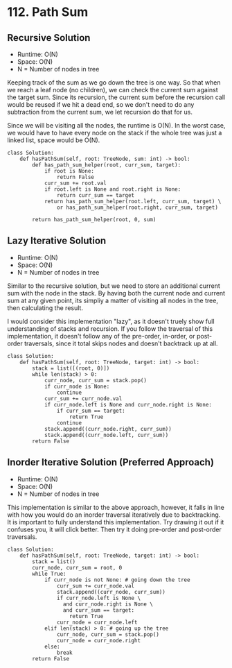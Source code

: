 # 112. Path Sum

## Recursive Solution
- Runtime: O(N)
- Space: O(N)
- N = Number of nodes in tree

Keeping track of the sum as we go down the tree is one way. 
So that when we reach a leaf node (no children), we can check the current sum against the target sum.
Since its recursion, the current sum before the recursion call would be reused if we hit a dead end, so we don't need to do any subtraction from the current sum, we let recursion do that for us.

Since we will be visiting all the nodes, the runtime is O(N). 
In the worst case, we would have to have every node on the stack if the whole tree was just a linked list, space would be O(N).

```
class Solution:
    def hasPathSum(self, root: TreeNode, sum: int) -> bool:
        def has_path_sum_helper(root, curr_sum, target):
            if root is None:
                return False
            curr_sum += root.val
            if root.left is None and root.right is None:
                return curr_sum == target
            return has_path_sum_helper(root.left, curr_sum, target) \
                or has_path_sum_helper(root.right, curr_sum, target)
        
        return has_path_sum_helper(root, 0, sum)
```

## Lazy Iterative Solution
- Runtime: O(N)
- Space: O(N)
- N = Number of nodes in tree

Similar to the recursive solution, but we need to store an additional current sum with the node in the stack.
By having both the current node and current sum at any given point, its simpliy a matter of visiting all nodes in the tree, then calculating the result.

I would consider this implementation "lazy", as it doesn't truely show full understanding of stacks and recursion.
If you follow the traversal of this implementation, it doesn't follow any of the pre-order, in-order, or post-order traversals, since it total skips nodes and doesn't backtrack up at all.

```
class Solution:
    def hasPathSum(self, root: TreeNode, target: int) -> bool:
        stack = list([(root, 0)])
        while len(stack) > 0:
            curr_node, curr_sum = stack.pop()
            if curr_node is None:
                continue
            curr_sum += curr_node.val
            if curr_node.left is None and curr_node.right is None:
                if curr_sum == target:
                    return True
                continue
            stack.append((curr_node.right, curr_sum))
            stack.append((curr_node.left, curr_sum))
        return False
```


## Inorder Iterative Solution (Preferred Approach)
- Runtime: O(N)
- Space: O(N)
- N = Number of nodes in tree

This implementation is similar to the above approach, however, it falls in line with how you would do an inorder traversal iteratively due to backtracking. It is important to fully understand this implementation. Try drawing it out if it confuses you, it will click better. Then try it doing pre-order and post-order traversals.

```
class Solution:
    def hasPathSum(self, root: TreeNode, target: int) -> bool:
        stack = list()
        curr_node, curr_sum = root, 0
        while True:
            if curr_node is not None: # going down the tree
                curr_sum += curr_node.val
                stack.append((curr_node, curr_sum))
                if curr_node.left is None \
                  and curr_node.right is None \
                  and curr_sum == target:
                    return True
                curr_node = curr_node.left
            elif len(stack) > 0: # going up the tree
                curr_node, curr_sum = stack.pop()
                curr_node = curr_node.right
            else:
                break
        return False
```
